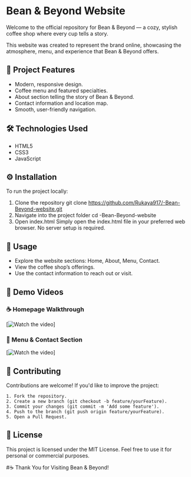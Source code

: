 # Bean & Beyond Website

Welcome to the official repository for Bean & Beyond — a cozy, stylish coffee shop where every cup tells a story.

This website was created to represent the brand online, showcasing the atmosphere, menu, and experience that Bean & Beyond offers.

## 🌟 Project Features

- Modern, responsive design.
- Coffee menu and featured specialties.
- About section telling the story of Bean & Beyond.
- Contact information and location map.
- Smooth, user-friendly navigation.

## 🛠️ Technologies Used

- HTML5
- CSS3
- JavaScript

## ⚙️ Installation

To run the project locally:

1. Clone the repository
   git clone https://github.com/Rukaya917/-Bean-Beyond-website.git
2. Navigate into the project folder
   cd -Bean-Beyond-website
3. Open index.html
   Simply open the index.html file in your preferred web browser.
   No server setup is required.

## 🚀 Usage

- Explore the website sections: Home, About, Menu, Contact.
- View the coffee shop’s offerings.
- Use the contact information to reach out or visit.

## 🎥 Demo Videos

### ☕ Homepage Walkthrough

[![Watch the video](https://drive.google.com/file/d/1S5sDeZfdMPPP3stf7mkFaHVmRM-1JT3F/view?usp=sharing)]

### 🍰 Menu & Contact Section

[![Watch the video](https://drive.google.com/file/d/1JGxVvMgLDgFlFgdMrjk5NvG4GYM6tXi1/view?usp=sharing)]

## 🤝 Contributing

Contributions are welcome!
If you'd like to improve the project:

    1. Fork the repository.
    2. Create a new branch (git checkout -b feature/yourFeature).
    3. Commit your changes (git commit -m 'Add some feature').
    4. Push to the branch (git push origin feature/yourFeature).
    5. Open a Pull Request.

## 📝 License

This project is licensed under the MIT License.
Feel free to use it for personal or commercial purposes.

#☕ Thank You for Visiting Bean & Beyond!
